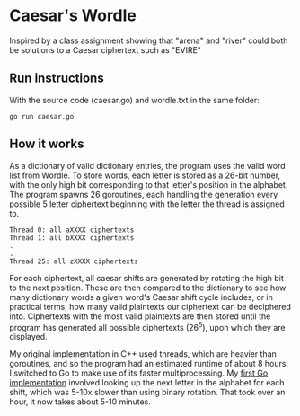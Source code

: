 # Caesar's Wordle
Inspired by a class assignment showing that "arena" and "river" could both be solutions to a Caesar ciphertext such as "EVIRE"
## Run instructions
With the source code (caesar.go) and wordle.txt in the same folder:
```
go run caesar.go
```
## How it works
As a dictionary of valid dictionary entries, the program uses the valid word list from Wordle.
To store words, each letter is stored as a 26-bit number, with the only high bit corresponding to that letter's position in the alphabet.
The program spawns 26 goroutines, each handling the generation every possible 5 letter ciphertext beginning with the letter the thread is assigned to.
```
Thread 0: all aXXXX ciphertexts
Thread 1: all bXXXX ciphertexts
.
.
Thread 25: all zXXXX ciphertexts
```
For each ciphertext, all caesar shifts are generated by rotating the high bit to the next position. These are then compared to the dictionary to see how many dictionary words a given word's Caesar shift cycle includes, or in practical terms, how many valid plaintexts our ciphertext can be deciphered into. Ciphertexts with the most valid plaintexts are then stored until the program has generated all possible ciphertexts (26<sup>5</sup>), upon which they are displayed.

My original implementation in C++ used threads, which are heavier than goroutines, and so the program had an estimated runtime of about 8 hours.
I switched to Go to make use of its faster multiprocessing. My [first Go implementation](https://github.com/AdilAnsari6/caesarwordle/commit/3efd4c955733164bb8cfd67e23bfa29f68f8ea6f) involved looking up the next letter in the alphabet for each shift, which was 5-10x slower than using binary rotation. That took over an hour, it now takes about 5-10 minutes.
